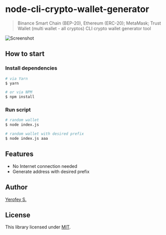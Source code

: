 # node-cli-crypto-wallet-generator

> Binance Smart Chain (BEP-20), Ethereum (ERC-20); MetaMask; Trust Wallet (multi wallet - all cryptos) CLI crypto wallet generator tool

![Screenshot](https://i.imgur.com/AZOYxRv.png)

## How to start
### Install dependencies
```bash
# via Yarn
$ yarn

# or via NPM
$ npm install
```

### Run script
```bash
# random wallet
$ node index.js

# random wallet with desired prefix
$ node index.js aaa
```

## Features
- No Internet connection needed
- Generate address with desired prefix

## Author
[Yerofey S.](https://github.com/yerofey)

## License
This library licensed under [MIT](https://github.com/yerofey/node-cli-crypto-wallet-generator/blob/master/LICENSE).
